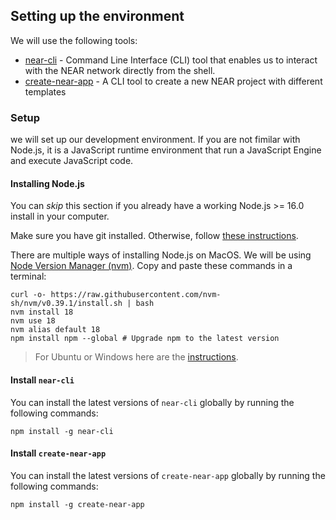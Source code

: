 ## Setting up the environment

We will use the following tools:

- [near-cli](https://github.com/near/near-cli) - Command Line Interface (CLI) tool that enables us to interact with the NEAR network directly from the shell.
- [create-near-app](https://github.com/near/create-near-app) - A CLI tool to create a new NEAR project with different templates

### Setup 

we will set up our development environment. If you are not fimilar with Node.js, it is a JavaScript runtime environment that run a JavaScript Engine and execute JavaScript code.

#### Installing Node.js

You can *skip* this section if you already have a working Node.js >= 16.0 install in your computer. 

Make sure you have git installed. Otherwise, follow [these instructions](https://www.atlassian.com/git/tutorials/install-git).

There are multiple ways of installing Node.js on MacOS. We will be using [Node Version Manager (nvm)](https://github.com/nvm-sh/nvm). Copy and paste these commands in a terminal:

```
curl -o- https://raw.githubusercontent.com/nvm-sh/nvm/v0.39.1/install.sh | bash
nvm install 18
nvm use 18
nvm alias default 18
npm install npm --global # Upgrade npm to the latest version
```

> For Ubuntu or Windows here are the [instructions](https://nodejs.org/en/download/package-manager/).

#### Install `near-cli`

You can install the latest versions of `near-cli` globally by running the following commands:

```
npm install -g near-cli
```

#### Install `create-near-app`

You can install the latest versions of `create-near-app` globally by running the following commands:

```
npm install -g create-near-app
```
